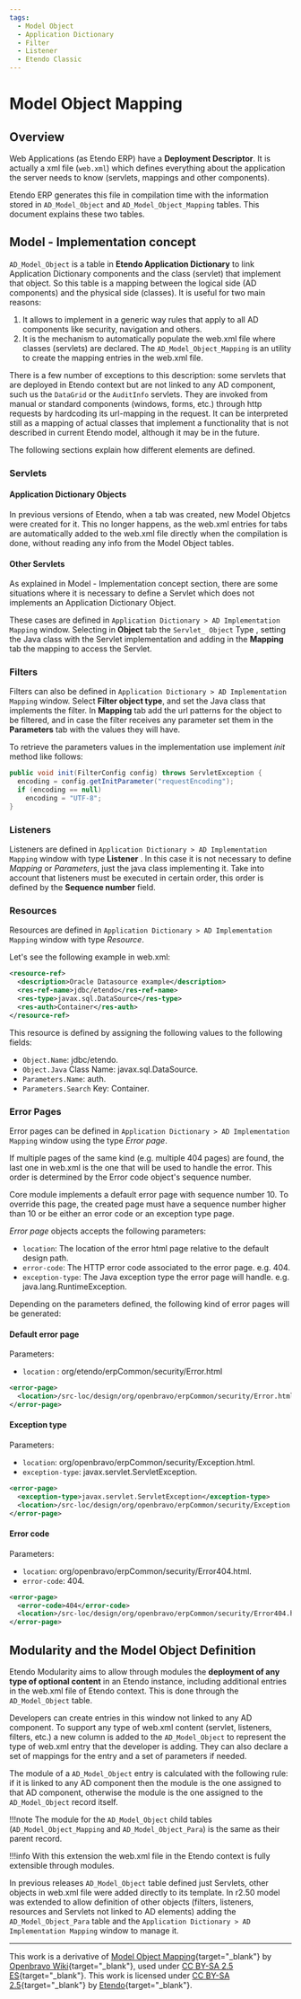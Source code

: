```yaml
---
tags:
  - Model Object
  - Application Dictionary
  - Filter
  - Listener
  - Etendo Classic
---
```


# Model Object Mapping

## Overview

Web Applications (as Etendo ERP) have a **Deployment Descriptor**. It is actually a xml file (`web.xml`) which defines everything about the application the server needs to know (servlets, mappings and other components).

Etendo ERP generates this file in compilation time with the information stored in `AD_Model_Object` and `AD_Model_Object_Mapping` tables. This document explains these two tables.

## Model - Implementation concept

`AD_Model_Object` is a table in **Etendo Application Dictionary** to link Application Dictionary components and the class (servlet) that implement that object. So this table is a mapping between the logical side (AD components) and the physical side (classes). It is useful for two main reasons:

  1. It allows to implement in a generic way rules that apply to all AD components like security, navigation and others.
  2. It is the mechanism to automatically populate the web.xml file where classes (servlets) are declared. The `AD_Model_Object_Mapping` is an utility to create the mapping entries in the web.xml file.

There is a few number of exceptions to this description: some servlets that are deployed in Etendo context but are not linked to any AD component, such us the `DataGrid` or the `AuditInfo` servlets. They are invoked from manual or standard components (windows, forms, etc.) through http requests by hardcoding its url-mapping in the request. It can be interpreted still as a mapping of actual classes that implement a functionality that is not described in current Etendo model, although it may be in the future.

The following sections explain how different elements are defined.

### Servlets

#### Application Dictionary Objects

In previous versions of Etendo, when a tab was created, new Model Objetcs were created for it. This no longer happens, as the web.xml entries for tabs are automatically added to the web.xml file directly when the compilation is done, without reading any info from the Model Object tables.

#### Other Servlets

As explained in Model - Implementation concept section, there are some situations where it is necessary to define a Servlet which does not implements an Application Dictionary Object. 

These cases are defined in `Application Dictionary > AD Implementation Mapping` window. Selecting in **Object** tab the `Servlet_ Object` Type , setting the Java class with the Servlet implementation and adding in the **Mapping** tab the mapping to access the Servlet.

### Filters

Filters can also be defined in `Application Dictionary > AD Implementation Mapping` window. Select **Filter object type**, and set the Java class that implements the filter. In **Mapping** tab add the url patterns for the object to be filtered, and in case the filter receives any parameter set them in the **Parameters** tab with the values they will have. 

To retrieve the parameters values in the implementation use implement _init_ method like follows:

```java
public void init(FilterConfig config) throws ServletException {
  encoding = config.getInitParameter("requestEncoding");
  if (encoding == null)
    encoding = "UTF-8";
}
```

### Listeners

Listeners are defined in `Application Dictionary > AD Implementation Mapping` window with type **Listener** . In this case it is not necessary to define _Mapping_ or _Parameters_, just the java class implementing it. Take into account that listeners must be executed in certain order, this order is defined by the **Sequence number** field.

### Resources

Resources are defined in `Application Dictionary > AD Implementation Mapping` window with type _Resource_.

Let's see the following example in web.xml:

```xml
<resource-ref>
  <description>Oracle Datasource example</description>
  <res-ref-name>jdbc/etendo</res-ref-name>
  <res-type>javax.sql.DataSource</res-type>
  <res-auth>Container</res-auth>
</resource-ref>
```

This resource is defined by assigning the following values to the following fields:

  * `Object.Name`: jdbc/etendo.
  * `Object.Java` Class Name: javax.sql.DataSource.
  * `Parameters.Name`: auth.
  * `Parameters.Search` Key: Container.

### Error Pages

Error pages can be defined in `Application Dictionary > AD Implementation Mapping` window using the type _Error page_.

If multiple pages of the same kind (e.g. multiple 404 pages) are found, the last one in web.xml is the one that will be used to handle the error. This order is determined by the Error code object's sequence number.

Core module implements a default error page with sequence number 10. To override this page, the created page must have a sequence number higher than 10 or be either an error code or an exception type page.

_Error page_ objects accepts the following parameters:

  * `location`: The location of the error html page relative to the default design path.
  * `error-code`: The HTTP error code associated to the error page. e.g. 404.
  * `exception-type`: The Java exception type the error page will handle. e.g. java.lang.RuntimeException.

Depending on the parameters defined, the following kind of error pages will be generated:

#### Default error page

Parameters:

  * `location` : org/etendo/erpCommon/security/Error.html

```xml
<error-page>
  <location>/src-loc/design/org/openbravo/erpCommon/security/Error.html</location>
</error-page>
```

#### Exception type

Parameters:

  * `location`: org/openbravo/erpCommon/security/Exception.html.
  * `exception-type`: javax.servlet.ServletException.

```xml
<error-page>
  <exception-type>javax.servlet.ServletException</exception-type>
  <location>/src-loc/design/org/openbravo/erpCommon/security/Exception.html</location>
</error-page>
```

#### Error code

Parameters:

  * `location`: org/openbravo/erpCommon/security/Error404.html.
  * `error-code`: 404.

```xml
<error-page>
  <error-code>404</error-code>
  <location>/src-loc/design/org/openbravo/erpCommon/security/Error404.html</location>
</error-page>
```

## Modularity and the Model Object Definition

Etendo Modularity aims to allow through modules the **deployment of any type of optional content** in an Etendo instance, including additional entries in the web.xml file of Etendo context. This is done through the `AD_Model_Object` table. 

Developers can create entries in this window not linked to any AD component. To support any type of web.xml content (servlet, listeners, filters, etc.) a new column is added to the `AD_Model_Object` to represent the type of web.xml entry that the developer is adding. They can also declare a set of mappings for the entry and a set of parameters if needed.

The module of a `AD_Model_Object` entry is calculated with the following rule: if it is linked to any AD component then the module is the one assigned to that AD component, otherwise the module is the one assigned to the `AD_Model_Object` record itself. 

!!!note 
    The module for the `AD_Model_Object` child tables (`AD_Model_Object_Mapping` and `AD_Model_Object_Para`) is the same as their parent record.

!!!info
    With this extension the web.xml file in the Etendo context is fully extensible through modules.

In previous releases `AD_Model_Object` table defined just Servlets, other objects in web.xml file were added directly to its template. In r2.50 model was extended to allow definition of other objects (filters, listeners, resources and Servlets not linked to AD elements) adding the `AD_Model_Object_Para` table and the `Application Dictionary > AD Implementation Mapping` window to manage it.

---
This work is a derivative of [Model Object Mapping](https://wiki.openbravo.com/wiki/Model_Object_Mapping){target="\_blank"} by [Openbravo Wiki](http://wiki.openbravo.com/wiki/Welcome_to_Openbravo){target="\_blank"}, used under [CC BY-SA 2.5 ES](https://creativecommons.org/licenses/by-sa/2.5/es/){target="\_blank"}. This work is licensed under [CC BY-SA 2.5](https://creativecommons.org/licenses/by-sa/2.5/){target="\_blank"} by [Etendo](https://etendo.software){target="\_blank"}. 